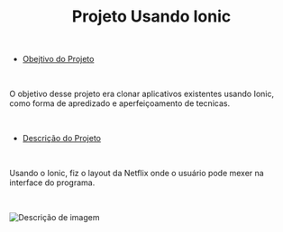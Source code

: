 <h1 align="center"> Projeto Usando Ionic </h1>
</br>

* [Obejtivo do Projeto](#objetivo-do-projeto)

</br>

  O objetivo desse projeto era clonar aplicativos existentes usando Ionic, como forma de apredizado e aperfeiçoamento de tecnicas.
  
<br>

* [Descrição do Projeto](#descrição-do-projeto)

</br>

  Usando o Ionic, fiz o layout da Netflix onde o usuário pode mexer na interface do programa.
  
<br>


![Descrição de imagem](https://user-images.githubusercontent.com/51390580/160936572-2eac36a2-4e05-4e37-9ea6-acd6b1839f57.PNG)
